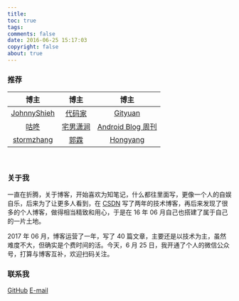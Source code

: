 ```yaml
---
title: 
toc: true
tags: 
comments: false
date: 2016-06-25 15:17:03
copyright: false
about: true
---
```




### 推荐

|                    博主                    |                    博主                    |                    博主                    |
| :--------------------------------------: | :--------------------------------------: | :--------------------------------------: |
| [JohnnyShieh](https://johnnyshieh.github.io/) |       [代码家](https://daimajia.com/)       |     [Gityuan](https://gityuan.com/)      |
|        [咕咚](https://gudong.name/)        | [宅男潇涧](https://hujiaweibujidao.github.io/) | [Android Blog 周刊](https://www.androidblog.cn/) |
|  [stormzhang](https://stormzhang.com/)   |  [郭霖](http://blog.csdn.net/guolin_blog)  | [Hongyang](http://blog.csdn.net/lmj623565791/) |

​				



### 关于我

一直在折腾，关于博客，开始喜欢为知笔记，什么都往里面写，更像一个人的自娱自乐，后来为了让更多人看到，在 [CSDN](http://blog.csdn.net/sinat_20645961) 写了两年的技术博客，再后来发现了很多的个人博客，做得相当精致和用心，于是在 16 年 06 月自己也搭建了属于自己的一片土地。

2017 年 06 月，博客运营了一年，写了 40 篇文章，主要还是以技术为主，虽然难度不大，但确实是个费时间的活。今天，6 月 25 日，我开通了个人的微信公众号，打算与博客互补，欢迎扫码关注。



### 联系我

[GitHub](https://github.com/mjd507) 
<a href="mailto:mjd507201@gmail.com">E-mail</a>

​							

​				
​														
​							

